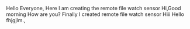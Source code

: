 Hello Everyone, Here I am creating the remote file watch sensor
Hi,Good morning
How are you?
Finally I created remote file watch sensor
Hiii
Hello
fhjgjlm.,
